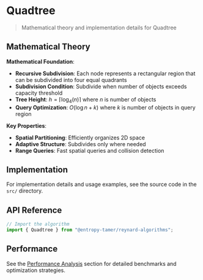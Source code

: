 # Quadtree

> Mathematical theory and implementation details for Quadtree

## Mathematical Theory

**Mathematical Foundation**:

- **Recursive Subdivision**: Each node represents a rectangular region that can be subdivided into four equal quadrants
- **Subdivision Condition**: Subdivide when number of objects exceeds capacity threshold
- **Tree Height**: $h = \lceil \log_4(n) \rceil$ where $n$ is number of objects
- **Query Optimization**: $O(\log n + k)$ where $k$ is number of objects in query region

**Key Properties**:

- **Spatial Partitioning**: Efficiently organizes 2D space
- **Adaptive Structure**: Subdivides only where needed
- **Range Queries**: Fast spatial queries and collision detection

## Implementation

For implementation details and usage examples, see the source code in the `src/` directory.

## API Reference

```typescript
// Import the algorithm
import { Quadtree } from "@entropy-tamer/reynard-algorithms";
```

## Performance

See the [Performance Analysis](../performance/) section for detailed benchmarks and optimization strategies.
